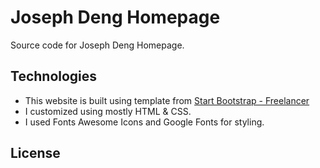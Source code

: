 # Joseph Deng Homepage

Source code for Joseph Deng Homepage.

## Technologies
- This website is built using template from [Start Bootstrap - Freelancer](https://startbootstrap.com/template-overviews/freelancer/)
- I customized using mostly HTML & CSS.
- I used Fonts Awesome Icons and Google Fonts for styling.

## License
